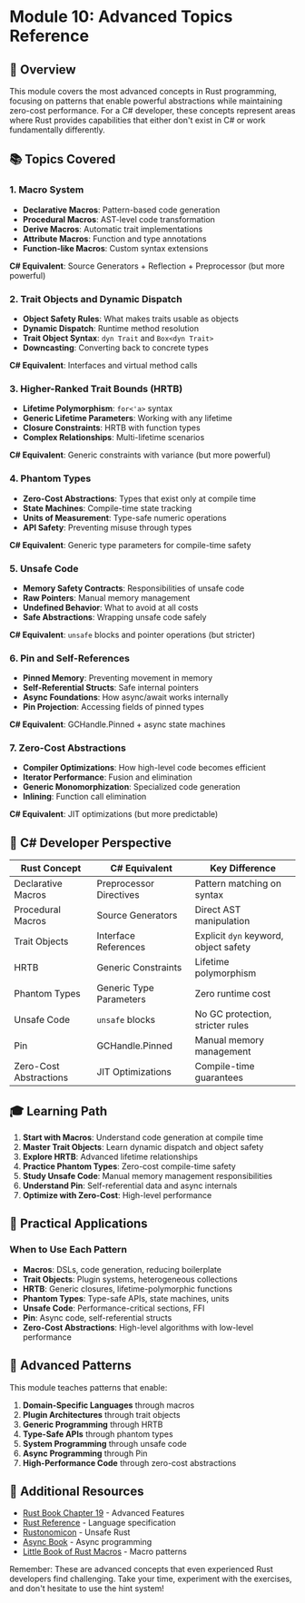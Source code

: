 # Module 10: Advanced Topics Reference

## 🎯 Overview

This module covers the most advanced concepts in Rust programming, focusing on patterns that enable powerful abstractions while maintaining zero-cost performance. For a C# developer, these concepts represent areas where Rust provides capabilities that either don't exist in C# or work fundamentally differently.

## 📚 Topics Covered

### 1. **Macro System**
- **Declarative Macros**: Pattern-based code generation
- **Procedural Macros**: AST-level code transformation
- **Derive Macros**: Automatic trait implementations
- **Attribute Macros**: Function and type annotations
- **Function-like Macros**: Custom syntax extensions

**C# Equivalent**: Source Generators + Reflection + Preprocessor (but more powerful)

### 2. **Trait Objects and Dynamic Dispatch**
- **Object Safety Rules**: What makes traits usable as objects
- **Dynamic Dispatch**: Runtime method resolution
- **Trait Object Syntax**: `dyn Trait` and `Box<dyn Trait>`
- **Downcasting**: Converting back to concrete types

**C# Equivalent**: Interfaces and virtual method calls

### 3. **Higher-Ranked Trait Bounds (HRTB)**
- **Lifetime Polymorphism**: `for<'a>` syntax
- **Generic Lifetime Parameters**: Working with any lifetime
- **Closure Constraints**: HRTB with function types
- **Complex Relationships**: Multi-lifetime scenarios

**C# Equivalent**: Generic constraints with variance (but more powerful)

### 4. **Phantom Types**
- **Zero-Cost Abstractions**: Types that exist only at compile time
- **State Machines**: Compile-time state tracking
- **Units of Measurement**: Type-safe numeric operations
- **API Safety**: Preventing misuse through types

**C# Equivalent**: Generic type parameters for compile-time safety

### 5. **Unsafe Code**
- **Memory Safety Contracts**: Responsibilities of unsafe code
- **Raw Pointers**: Manual memory management
- **Undefined Behavior**: What to avoid at all costs
- **Safe Abstractions**: Wrapping unsafe code safely

**C# Equivalent**: `unsafe` blocks and pointer operations (but stricter)

### 6. **Pin and Self-References**
- **Pinned Memory**: Preventing movement in memory
- **Self-Referential Structs**: Safe internal pointers
- **Async Foundations**: How async/await works internally
- **Pin Projection**: Accessing fields of pinned types

**C# Equivalent**: GCHandle.Pinned + async state machines

### 7. **Zero-Cost Abstractions**
- **Compiler Optimizations**: How high-level code becomes efficient
- **Iterator Performance**: Fusion and elimination
- **Generic Monomorphization**: Specialized code generation
- **Inlining**: Function call elimination

**C# Equivalent**: JIT optimizations (but more predictable)

## 🔄 C# Developer Perspective

| Rust Concept | C# Equivalent | Key Difference |
|--------------|---------------|----------------|
| Declarative Macros | Preprocessor Directives | Pattern matching on syntax |
| Procedural Macros | Source Generators | Direct AST manipulation |
| Trait Objects | Interface References | Explicit `dyn` keyword, object safety |
| HRTB | Generic Constraints | Lifetime polymorphism |
| Phantom Types | Generic Type Parameters | Zero runtime cost |
| Unsafe Code | `unsafe` blocks | No GC protection, stricter rules |
| Pin | GCHandle.Pinned | Manual memory management |
| Zero-Cost Abstractions | JIT Optimizations | Compile-time guarantees |

## 🎓 Learning Path

1. **Start with Macros**: Understand code generation at compile time
2. **Master Trait Objects**: Learn dynamic dispatch and object safety
3. **Explore HRTB**: Advanced lifetime relationships
4. **Practice Phantom Types**: Zero-cost compile-time safety
5. **Study Unsafe Code**: Manual memory management responsibilities
6. **Understand Pin**: Self-referential data and async internals
7. **Optimize with Zero-Cost**: High-level performance

## 🔧 Practical Applications

### When to Use Each Pattern

- **Macros**: DSLs, code generation, reducing boilerplate
- **Trait Objects**: Plugin systems, heterogeneous collections
- **HRTB**: Generic closures, lifetime-polymorphic functions
- **Phantom Types**: Type-safe APIs, state machines, units
- **Unsafe Code**: Performance-critical sections, FFI
- **Pin**: Async code, self-referential structs
- **Zero-Cost Abstractions**: High-level algorithms with low-level performance

## 🚀 Advanced Patterns

This module teaches patterns that enable:

1. **Domain-Specific Languages** through macros
2. **Plugin Architectures** through trait objects
3. **Generic Programming** through HRTB
4. **Type-Safe APIs** through phantom types
5. **System Programming** through unsafe code
6. **Async Programming** through Pin
7. **High-Performance Code** through zero-cost abstractions

## 📖 Additional Resources

- [Rust Book Chapter 19](https://doc.rust-lang.org/book/ch19-00-advanced-features.html) - Advanced Features
- [Rust Reference](https://doc.rust-lang.org/reference/) - Language specification
- [Rustonomicon](https://doc.rust-lang.org/nomicon/) - Unsafe Rust
- [Async Book](https://rust-lang.github.io/async-book/) - Async programming
- [Little Book of Rust Macros](https://veykril.github.io/tlborm/) - Macro patterns

Remember: These are advanced concepts that even experienced Rust developers find challenging. Take your time, experiment with the exercises, and don't hesitate to use the hint system!